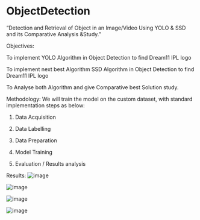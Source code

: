 # ObjectDetection
“Detection and Retrieval of Object in an Image/Video Using YOLO & SSD
and its Comparative Analysis &Study.”

Objectives:

To implement YOLO Algorithm in Object Detection to find Dream11
IPL logo

To implement next best Algorithm SSD Algorithm in Object
Detection to find Dream11 IPL logo

To Analyse both Algorithm and give Comparative best Solution
study.

Methodology:
We will train the model on the custom dataset, with standard implementation
steps as below:

1. Data Acquisition

2. Data Labelling

3. Data Preparation

4. Model Training

5. Evaluation / Results analysis

Results:
![image](https://user-images.githubusercontent.com/65125978/120930718-132a3400-c70c-11eb-87b4-dfe74a4550f1.png)

![image](https://user-images.githubusercontent.com/65125978/120930697-03aaeb00-c70c-11eb-9c07-64e2f5fd8999.png)

![image](https://user-images.githubusercontent.com/65125978/120930736-289f5e00-c70c-11eb-9583-1cce2d8d19e2.png)

![image](https://user-images.githubusercontent.com/65125978/120930744-35bc4d00-c70c-11eb-8e01-3bb6cba2c0d7.png)


